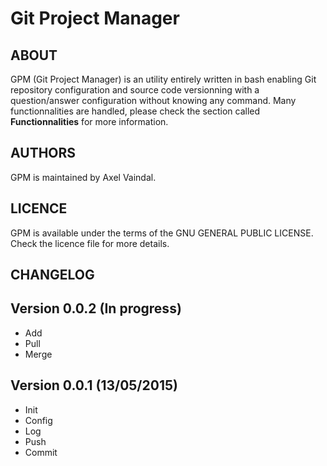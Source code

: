 # Git Project Manager

## ABOUT

GPM (Git Project Manager) is an utility entirely written in bash enabling Git repository configuration and source code versionning
with a question/answer configuration without knowing any command. Many functionnalities are handled, please check the section called **Functionnalities** for more information.

## AUTHORS

GPM is maintained by Axel Vaindal.

## LICENCE

GPM is available under the terms of the GNU GENERAL PUBLIC LICENSE. Check the licence file for more details.

## CHANGELOG

Version 0.0.2 (In progress)
----------------------------

- Add
- Pull
- Merge

Version 0.0.1 (13/05/2015)
----------------------------

- Init
- Config
- Log
- Push
- Commit